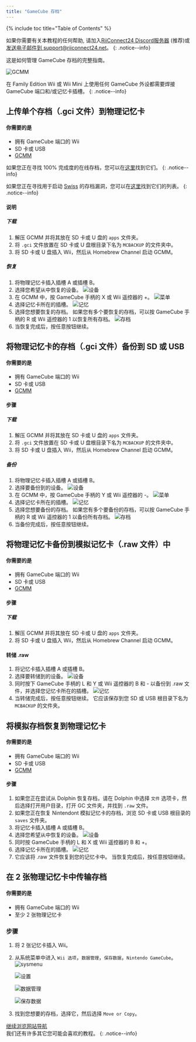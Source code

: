 ```yaml
---
title: "GameCube 存档"
---
```


{% include toc title="Table of Contents" %}

如果你需要有关本教程的任何帮助, 请加入[RiiConnect24 Discord服务器](https://discord.gg/rc24) (推荐)或 [发送电子邮件到 support@riiconnect24.net](mailto:support@riiconnect24.net)。
{: .notice--info}

这是如何管理 GameCube 存档的完整指南。

![GCMM](/images/gcsaves/gcmm.png)

在 Family Edition Wii 或 Wii Mini 上使用任何 GameCube 外设都需要焊接 GameCube 端口和/或记忆卡插槽。
{: .notice--info}

## 上传单个存档（.gci 文件）到物理记忆卡

#### 你需要的是

- 拥有 GameCube 端口的 Wii
- SD 卡或 USB
- [GCMM](https://oscwii.org/library/app/gcmm)

如果您正在寻找 100% 完成度的在线存档，您可以在[这里](https://gamefaqs.gamespot.com/)找到它们。
{: .notice--info}

如果您正在寻找用于启动 [Swiss](https://github.com/emukidid/swiss-gc/releases) 的存档漏洞，您可以在[这里](https://www.gc-forever.com/wiki/index.php?title=Booting_homebrew#Game_Save_Exploits)找到它们的列表。
{: .notice--info}

#### 说明

##### 下载

1. 解压 GCMM 并将其放在 SD 卡或 U 盘的 `apps` 文件夹。
2. 将 `.gci` 文件放置在 SD 卡或 U 盘根目录下名为 `MCBACKUP` 的文件夹中。
3. 将 SD 卡或 U 盘插入 Wii，然后从 Homebrew Channel 启动 GCMM。

##### 恢复

1. 将物理记忆卡插入插槽 A 或插槽 B。
2. 选择您希望从中恢复的设备。 ![设备](/images/gcsaves/gcmm-select-device.jpg)
3. 在 GCMM 中，按 GameCube 手柄的 X 或 Wii 遥控器的 +。 ![菜单](/images/gcsaves/gcmm-menu.jpg)
4. 选择记忆卡所在的插槽。 ![记忆](/images/gcsaves/gcmm-mem-select.jpg)
5. 选择您想要恢复的存档。 如果您有多个要恢复的存档，可以按 GameCube 手柄的 R 或 Wii 遥控器的 1 以恢复所有存档。 ![存档](/images/gcsaves/gcmm-select-save.jpg)
6. 当恢复完成后，按任意按钮继续。

## 将物理记忆卡的存档（.gci 文件）备份到 SD 或 USB

#### 你需要的是

- 拥有 GameCube 端口的 Wii
- SD 卡或 USB
- [GCMM](https://oscwii.org/library/app/gcmm)

#### 步骤

##### 下载

1. 解压 GCMM 并将其放在 SD 卡或 U 盘的 `apps` 文件夹。
2. 将 `.gci` 文件放置在 SD 卡或 U 盘根目录下名为 `MCBACKUP` 的文件夹中。
3. 将 SD 卡或 U 盘插入 Wii，然后从 Homebrew Channel 启动 GCMM。

##### 备份

1. 将物理记忆卡插入插槽 A 或插槽 B。
2. 选择要备份到的设备。 ![设备](/images/gcsaves/gcmm-select-device.jpg)
3. 在 GCMM 中，按 GameCube 手柄的 Y 或 Wii 遥控器的 -。 ![菜单](/images/gcsaves/gcmm-menu.jpg)
4. 选择记忆卡所在的插槽。 ![记忆](/images/gcsaves/gcmm-mem-select.jpg)
5. 选择您想要备份的存档。 如果您有多个要备份的存档，可以按 GameCube 手柄的 R 或 Wii 遥控器的 1 以备份所有存档。 ![存档](/images/gcsaves/gcmm-select-save.jpg)
6. 当备份完成后，按任意按钮继续。

## 将物理记忆卡备份到模拟记忆卡（.raw 文件）中

#### 你需要的是

- 拥有 GameCube 端口的 Wii
- SD 卡或 USB
- [GCMM](https://oscwii.org/library/app/gcmm)

#### 步骤

##### 下载

1. 解压 GCMM 并将其放在 SD 卡或 U 盘的 `apps` 文件夹。
2. 将 SD 卡或 U 盘插入 Wii，然后从 Homebrew Channel 启动 GCMM。

#### 转储 .raw

1. 将记忆卡插入插槽 A 或插槽 B。
2. 选择要转储到的设备。 ![设备](/images/gcsaves/gcmm-select-device.jpg)
3. 同时按下 GameCube 手柄的 L 和 Y 或 Wii 遥控器的 B 和 - 以备份到 .raw 文件，并选择您记忆卡所在的插槽。 ![记忆](/images/gcsaves/gcmm-mem-select.jpg)
4. 当转储完成后，按任意按钮继续。 它应该保存到您 SD 或 USB 根目录下名为 `MCBACKUP` 的文件夹。

## 将模拟存档恢复到物理记忆卡

#### 你需要的是

- 拥有 GameCube 端口的 Wii
- SD 卡或 USB
- [GCMM](https://oscwii.org/library/app/gcmm)

#### 步骤

1. 如果您正在尝试从 Dolphin 恢复存档，请在 Dolphin 中选择 `文件` 选项卡，然后选择打开用户目录，打开 GC 文件夹，并找到 `.raw` 文件。
2. 如果您正在恢复 Nintendont 模拟记忆卡的存档，浏览 SD 卡或 USB 根目录的 `saves` 文件夹。
3. 将记忆卡插入插槽 A 或插槽 B。
4. 选择您希望从中恢复的设备。 ![设备](/images/gcsaves/gcmm-select-device.jpg)
5. 同时按 GameCube 手柄的 L 和 X 或 Wii 遥控器的 B 和 +。
6. 选择记忆卡所在的插槽。 ![记忆](/images/gcsaves/gcmm-mem-select.jpg)
7. 它应该将 .raw 文件恢复到您的记忆卡中。 当恢复完成后，按任意按钮继续。

## 在 2 张物理记忆卡中传输存档

#### 你需要的是

- 拥有 GameCube 端口的 Wii
- 至少 2 张物理记忆卡

### 步骤

1. 将 2 张记忆卡插入 Wii。
2. 从系统菜单中进入 `Wii 选项`，`数据管理`，`保存数据`，`Nintendo GameCube`。 ![sysmenu](/images/gcsaves/sysmenu.jpg) <br>

   ![设置](/images/gcsaves/settings.jpg) <br>

   ![数据管理](/images/gcsaves/data-management.jpg) <br>

   ![保存数据](/images/gcsaves/save-data.jpg)

3. 找到您想要的存档，选择它，然后选择 `Move or Copy`。

[继续浏览网站导航](site-navigation)<br> 我们还有许多其它您可能会喜欢的教程。
{: .notice--info}
